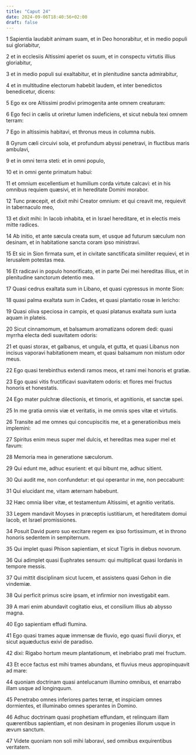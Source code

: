 ```yaml
---
title: "Caput 24"
date: 2024-09-06T18:40:56+02:00
draft: false
---
```




1 Sapientia laudabit animam suam, et in Deo honorabitur, et in medio populi sui gloriabitur,

2 et in ecclesiis Altissimi aperiet os suum, et in conspectu virtutis illius gloriabitur,

3 et in medio populi sui exaltabitur, et in plenitudine sancta admirabitur,

4 et in multitudine electorum habebit laudem, et inter benedictos benedicetur, dicens:

5 Ego ex ore Altissimi prodivi primogenita ante omnem creaturam:

6 Ego feci in cælis ut oriretur lumen indeficiens, et sicut nebula texi omnem terram:

7 Ego in altissimis habitavi, et thronus meus in columna nubis.

8 Gyrum cæli circuivi sola, et profundum abyssi penetravi, in fluctibus maris ambulavi,

9 et in omni terra steti: et in omni populo,

10 et in omni gente primatum habui:

11 et omnium excellentium et humilium corda virtute calcavi: et in his omnibus requiem quæsivi, et in hereditate Domini morabor.

12 Tunc præcepit, et dixit mihi Creator omnium: et qui creavit me, requievit in tabernaculo meo,

13 et dixit mihi: In Iacob inhabita, et in Israel hereditare, et in electis meis mitte radices.

14 Ab initio, et ante sæcula creata sum, et usque ad futurum sæculum non desinam, et in habitatione sancta coram ipso ministravi.

15 Et sic in Sion firmata sum, et in civitate sanctificata similiter requievi, et in Ierusalem potestas mea.

16 Et radicavi in populo honorificato, et in parte Dei mei hereditas illius, et in plenitudine sanctorum detentio mea.

17 Quasi cedrus exaltata sum in Libano, et quasi cypressus in monte Sion:

18 quasi palma exaltata sum in Cades, et quasi plantatio rosæ in Iericho:

19 Quasi oliva speciosa in campis, et quasi platanus exaltata sum iuxta aquam in plateis.

20 Sicut cinnamomum, et balsamum aromatizans odorem dedi: quasi myrrha electa dedi suavitatem odoris:

21 et quasi storax, et galbanus, et ungula, et gutta, et quasi Libanus non incisus vaporavi habitationem meam, et quasi balsamum non mistum odor meus.

22 Ego quasi terebinthus extendi ramos meos, et rami mei honoris et gratiæ.

23 Ego quasi vitis fructificavi suavitatem odoris: et flores mei fructus honoris et honestatis.

24 Ego mater pulchræ dilectionis, et timoris, et agnitionis, et sanctæ spei.

25 In me gratia omnis viæ et veritatis, in me omnis spes vitæ et virtutis.

26 Transite ad me omnes qui concupiscitis me, et a generationibus meis implemini:

27 Spiritus enim meus super mel dulcis, et hereditas mea super mel et favum:

28 Memoria mea in generatione sæculorum.

29 Qui edunt me, adhuc esurient: et qui bibunt me, adhuc sitient.

30 Qui audit me, non confundetur: et qui operantur in me, non peccabunt:

31 Qui elucidant me, vitam æternam habebunt.

32 Hæc omnia liber vitæ, et testamentum Altissimi, et agnitio veritatis.

33 Legem mandavit Moyses in præceptis iustitiarum, et hereditatem domui Iacob, et Israel promissiones.

34 Posuit David puero suo excitare regem ex ipso fortissimum, et in throno honoris sedentem in sempiternum.

35 Qui implet quasi Phison sapientiam, et sicut Tigris in diebus novorum.

36 Qui adimplet quasi Euphrates sensum: qui multiplicat quasi Iordanis in tempore messis.

37 Qui mittit disciplinam sicut lucem, et assistens quasi Gehon in die vindemiæ.

38 Qui perficit primus scire ipsam, et infirmior non investigabit eam.

39 A mari enim abundavit cogitatio eius, et consilium illius ab abysso magna.

40 Ego sapientiam effudi flumina.

41 Ego quasi trames aquæ immensæ de fluvio, ego quasi fluvii dioryx, et sicut aquæductus exivi de paradiso.

42 dixi: Rigabo hortum meum plantationum, et inebriabo prati mei fructum.

43 Et ecce factus est mihi trames abundans, et fluvius meus appropinquavit ad mare:

44 quoniam doctrinam quasi antelucanum illumino omnibus, et enarrabo illam usque ad longinquum.

45 Penetrabo omnes inferiores partes terræ, et inspiciam omnes dormientes, et illuminabo omnes sperantes in Domino.

46 Adhuc doctrinam quasi prophetiam effundam, et relinquam illam quærentibus sapientiam, et non desinam in progenies illorum usque in ævum sanctum.

47 Videte quoniam non soli mihi laboravi, sed omnibus exquirentibus veritatem.

